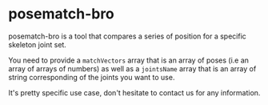# posematch-bro

posematch-bro is a tool that compares a series of position for a specific skeleton joint set.

You need to provide a `matchVectors` array that is an array of poses (i.e an array of arrays of numbers) as well as a `jointsName` array that is an array of string corresponding of the joints you want to use.

It's pretty specific use case, don't hesitate to contact us for any information.

